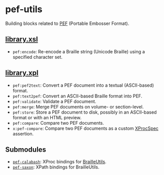 pef-utils
=========

Building blocks related to [PEF][] (Portable Embosser Format).

[library.xsl](pef-utils/src/main/resources/xml/library.xsl)
-------------------------------------------------

- `pef:encode`: Re-encode a Braille string (Unicode Braille) using a
  specified character set.

[library.xpl](pef-utils/src/main/resources/xml/library.xpl)
-------------------------------------------------

- `pef:pef2text`: Convert a PEF document into a textual (ASCII-based)
  format.
- `pef:text2pef`: Convert an ASCII-based Braille format into PEF.
- `pef:validate`: Validate a PEF document.
- `pef:merge`: Merge PEF documents on volume- or section-level.
- `pef:store`: Store a PEF document to disk, possibly in an
  ASCII-based format or with an HTML preview.
- `pef:compare`: Compare two PEF documents.
- `x:pef-compare`: Compare two PEF documents as a custom [XProcSpec][] assertion.

Submodules
----------

- [`pef-calabash`](pef-calabash): XProc bindings for [BrailleUtils][].
- [`pef-saxon`](pef-saxon): XPath bindings for BrailleUtils.

[PEF]: http://pef-format.org
[BrailleUtils]: http://code.google.com/p/brailleutils
[XProcSpec]: http://josteinaj.github.io/xprocspec
